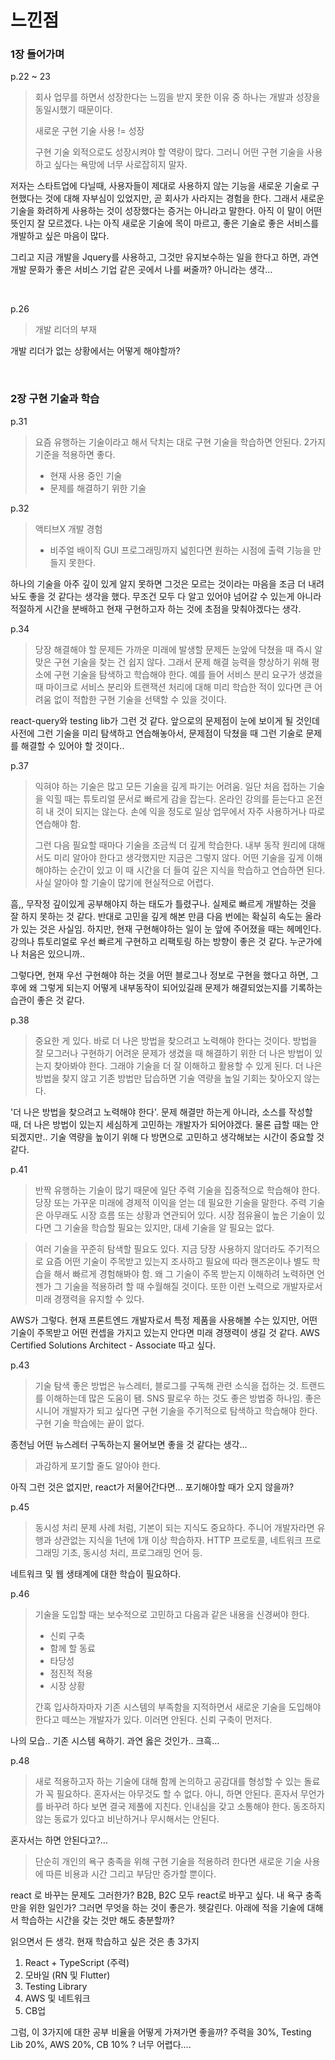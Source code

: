 # 느낀점

### 1장 들어가며

p.22 ~ 23

> 회사 업무를 하면서 성장한다는 느낌을 받지 못한 이유 중 하나는 개발과 성장을 동일시했기 때문이다.
>
> 새로운 구현 기술 사용 != 성장
>
> 구현 기술 외적으로도 성장시켜야 할 역량이 많다. 그러니 어떤 구현 기술을 사용하고 싶다는 욕망에 너무 사로잡히지 말자.

저자는 스타트업에 다닐때, 사용자들이 제대로 사용하지 않는 기능을 새로운 기술로 구현했다는 것에 대해 자부심이 있었지만, 곧 회사가 사라지는 경험을 한다. 그래서 새로운 기술을 화려하게 사용하는 것이 성장했다는 증거는 아니라고 말한다. 아직 이 말이 어떤 뜻인지 잘 모르겠다. 나는 아직 새로운 기술에 목이 마르고, 좋은 기술로 좋은 서비스를 개발하고 싶은 마음이 많다.

그리고 지금 개발을 Jquery를 사용하고, 그것만 유지보수하는 일을 한다고 하면, 과연 개발 문화가 좋은 서비스 기업 같은 곳에서 나를 써줄까? 아니라는 생각...

<br/>

p.26

> 개발 리더의 부재

개발 리더가 없는 상황에서는 어떻게 해야할까?

<br/>

### 2장 구현 기술과 학습

p.31

> 요즘 유행하는 기술이라고 해서 닥치는 대로 구현 기술을 학습하면 안된다. 2가지 기준을 적용하면 좋다.
>
> - 현재 사용 중인 기술
> - 문제를 해결하기 위한 기술

p.32

> 액티브X 개발 경험
>
> - 비주얼 배이직 GUI 프로그래밍까지 넓힌다면 원하는 시점에 출력 기능을 만들지 못한다.

하나의 기술을 아주 깊이 있게 알지 못하면 그것은 모르는 것이라는 마음을 조금 더 내려놔도 좋을 것 같다는 생각을 했다. 무조건 모두 다 알고 있어야 넘어갈 수 있는게 아니라 적절하게 시간을 분배하고 현재 구현하고자 하는 것에 초점을 맞춰야겠다는 생각.

p.34

> 당장 해결해야 할 문제든 가까운 미래에 발생할 문제든 눈앞에 닥쳤을 때 즉시 알맞은 구현 기술을 찾는 건 쉽지 않다. 그래서 문제 해결 능력을 향상하기 위해 평소에 구현 기술을 탐색하고 학습해야 한다. 예를 들어 서비스 분리 요구가 생겼을 때 마이크로 서비스 분리와 트랜잭션 처리에 대해 미리 학습한 적이 있다면 큰 어려움 없이 적합한 구현 기술을 선택할 수 있을 것이다.

react-query와 testing lib가 그런 것 같다. 앞으로의 문제점이 눈에 보이게 될 것인데 사전에 그런 기술을 미리 탐색하고 연습해놓아서, 문제점이 닥쳤을 때 그런 기술로 문제를 해결할 수 있어야 할 것이다..

p.37

> 익혀야 하는 기술은 많고 모든 기술을 깊게 파기는 어려움. 일단 처음 접하는 기술을 익힐 때는 튜토리얼 문서로 빠르게 감을 잡는다. 온라인 강의를 듣는다고 온전히 내 것이 되지는 않는다. 손에 익을 정도로 일상 업무에서 자주 사용하거나 따로 연습해야 함.
>
> 그런 다음 필요할 때마다 기술을 조금씩 더 깊게 학습한다. 내부 동작 원리에 대해서도 미리 알아야 한다고 생각했지만 지금은 그렇지 않다. 어떤 기술을 깊게 이해해야하는 순간이 있고 이 때 시간을 더 들여 깊은 지식을 학습하고 연습하면 된다. 사실 알아야 할 기술이 많기에 현실적으로 어렵다.

흠,, 무작정 깊이있게 공부해야지 하는 태도가 틀렸구나. 실제로 빠르게 개발하는 것을 잘 하지 못하는 것 같다. 반대로 고민을 깊게 해본 만큼 다음 번에는 확실히 속도는 올라가 있는 것은 사실임. 하지만, 현재 구현해야하는 일이 눈 앞에 주어졌을 때는 헤메인다. 강의나 튜토리얼로 우선 빠르게 구현하고 리팩토링 하는 방향이 좋은 것 같다. 누군가에나 처음은 있으니까..

그렇다면, 현재 우선 구현해야 하는 것을 어떤 블로그나 정보로 구현을 했다고 하면, 그 후에 왜 그렇게 되는지 어떻게 내부동작이 되어있길래 문제가 해결되었는지를 기록하는 습관이 좋은 것 같다.

p.38

> 중요한 게 있다. 바로 더 나은 방법을 찾으려고 노력해야 한다는 것이다. 방법을 잘 모그러나 구현하기 어려운 문제가 생겼을 때 해결하기 위한 더 나은 방법이 있는지 찾아봐야 한다. 그래야 기술을 더 잘 이해하고 활용할 수 있게 된다. 더 나은 방법을 찾지 않고 기존 방법만 답습하면 기술 역량을 높일 기회는 찾아오지 않는다.

'더 나은 방법을 찾으려고 노력해야 한다'. 문제 해결만 하는게 아니라, 소스를 작성할 때, 더 나은 방법이 있는지 세심하게 고민하는 개발자가 되어야겠다. 물론 급할 때는 안되겠지만.. 기술 역량을 높이기 위해 다 방면으로 고민하고 생각해보는 시간이 중요할 것 같다.

p.41

> 반짝 유행하는 기술이 많기 때문에 일단 주력 기술을 집중적으로 학습해야 한다. 당장 또는 가꾸운 미래에 경제적 이익을 얻는 데 필요한 기술을 말한다. 주력 기술은 아무래도 시장 흐름 또는 상황과 연관되어 있다. 시장 점유율이 높은 기술이 있다면 그 기술을 학습할 필요는 있지만, 대세 기술을 알 필요는 없다.

> 여러 기술을 꾸준히 탐색할 필요도 있다. 지금 당장 사용하지 않더라도 주기적으로 요즘 어떤 기술이 주목받고 있는지 조사하고 필요에 따라 핸즈온이나 별도 학습을 해서 빠르게 경험해봐야 함. 왜 그 기술이 주목 받는지 이해하려 노력하면 언젠가 그 기술을 적용하려 할 때 수월해질 것이다. 또한 이런 노력으로 개발자로서 미래 경쟁력을 유지할 수 있다.

AWS가 그렇다. 현재 프론트엔드 개발자로서 특정 제품을 사용해볼 수는 있지만, 어떤 기술이 주목받고 어떤 컨셉을 가지고 있는지 안다면 미래 경쟁력이 생길 것 같다. AWS Certified Solutions Architect - Associate 따고 싶다.

p.43

> 기술 탐색 좋은 방법은 뉴스레터, 블로그를 구독해 관련 소식을 접하는 것. 트랜드를 이해하는데 많은 도움이 됌. SNS 팔로우 하는 것도 좋은 방법중 하나임. 좋은 시니어 개발자가 되고 싶다면 구현 기술을 주기적으로 탐색하고 학습해야 한다. 구현 기술 학습에는 끝이 없다.

종천님 어떤 뉴스레터 구독하는지 물어보면 좋을 것 같다는 생각...

> 과감하게 포기할 줄도 알아야 한다.

아직 그런 것은 없지만, react가 저물어간다면... 포기해야할 때가 오지 않을까?

p.45

> 동시성 처리 문제 사례 처럼, 기본이 되는 지식도 중요하다. 주니어 개발자라면 유행과 상관없는 지식을 1년에 1개 이상 학습하자. HTTP 프로토콜, 네트워크 프로그래밍 기초, 동시성 처리, 프로그래밍 언어 등.

네트워크 및 웹 생태계에 대한 학습이 필요하다.

p.46

> 기술을 도입할 때는 보수적으로 고민하고 다음과 같은 내용을 신경써야 한다.
>
> - 신뢰 구축
> - 함께 할 동료
> - 타당성
> - 점진적 적용
> - 시장 상황
>
> 간혹 입사하자마자 기존 시스템의 부족함을 지적하면서 새로운 기술을 도입해야 한다고 떼쓰는 개발자가 있다. 이러면 안된다. 신뢰 구축이 먼저다.

나의 모습.. 기존 시스템 욕하기. 과연 옳은 것인가.. 크흑...

p.48

> 새로 적용하고자 하는 기술에 대해 함께 논의하고 공감대를 형성할 수 있는 돌료가 꼭 필요하다. 혼자서는 아무것도 할 수 없다. 아니, 하면 안된다. 혼자서 무언가를 바꾸려 하다 보면 결국 제풀에 지친다. 인내심을 갖고 소통해야 한다. 동조하지 않는 동료가 있다고 비난하거나 무시해서는 안된다.

혼자서는 하면 안된다고?...

> 단순히 개인의 욕구 충족을 위해 구현 기술을 적용하려 한다면 새로운 기술 사용에 따른 비용과 시간 그리고 부담만 증가할 뿐이다.

react 로 바꾸는 문제도 그러한가? B2B, B2C 모두 react로 바꾸고 싶다. 내 욕구 충족만을 위한 일인가? 그러면 무엇을 하는 것이 좋은가. 헷갈린다. 아래에 적을 기술에 대해서 학습하는 시간을 갖는 것만 해도 충분할까?

읽으면서 든 생각. 현재 학습하고 싶은 것은 총 3가지

1. React + TypeScript (주력)
2. 모바일 (RN 및 Flutter)
3. Testing Library
4. AWS 및 네트워크
5. CB업

그럼, 이 3가지에 대한 공부 비율을 어떻게 가져가면 좋을까? 주력을 30%, Testing Lib 20%, AWS 20%, CB 10% ? 너무 어렵다....


